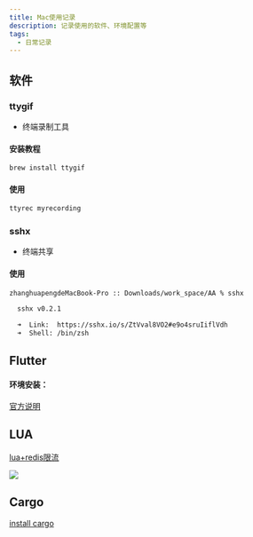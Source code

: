 ```yaml
---
title: Mac使用记录
description: 记录使用的软件、环境配置等
tags:
  - 日常记录
---
```

## 软件

###  ttygif

- 终端录制工具

#### 安装教程

```bash
brew install ttygif
```

#### 使用

```bash 命令行提示符 command:("[root@localhost] $":1,9-10||"[admin@remotehost] #":4-6)
ttyrec myrecording
```

### sshx

- 终端共享

#### 使用

```sh
zhanghuapengdeMacBook-Pro :: Downloads/work_space/AA % sshx

  sshx v0.2.1

  ➜  Link:  https://sshx.io/s/ZtVval8VO2#e9o4sruIiflVdh
  ➜  Shell: /bin/zsh
```



## Flutter

#### 环境安装：

[官方说明](https://docs.flutter.dev/get-started/install/macos)




## LUA

[lua+redis限流](https://mp.weixin.qq.com/s/Ag5E6D81diE6M-uehWloJQ)

![](https://s3.bmp.ovh/imgs/2024/01/25/41d94c7e3a65b7e2.png)


## Cargo


[install cargo](https://doc.rust-lang.org/cargo/getting-started/installation.html)